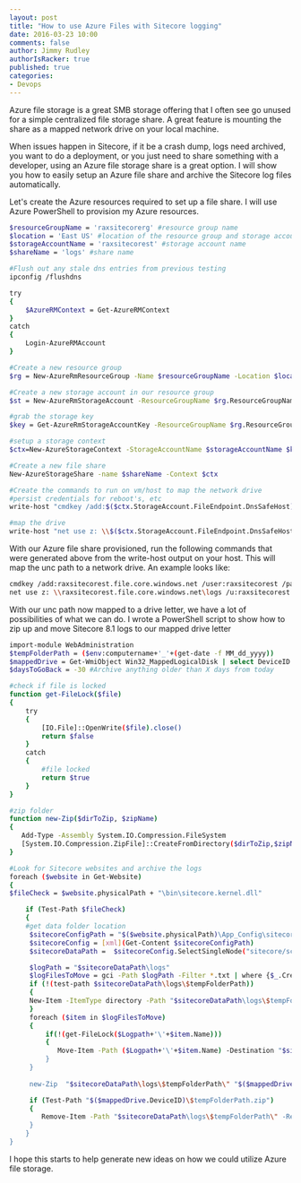 ```yaml
---
layout: post
title: "How to use Azure Files with Sitecore logging"
date: 2016-03-23 10:00
comments: false
author: Jimmy Rudley
authorIsRacker: true
published: true
categories:
- Devops
---
```


Azure file storage is a great SMB storage offering that I often see go unused for a simple centralized file storage share. A great feature is mounting the share as a mapped network drive on your local machine.

<!-- more -->

When issues happen in Sitecore, if it be a crash dump, logs need archived, you want to do a deployment, or you just need to share something with a developer, using an Azure file storage share is a great option. I will show you how to easily setup an Azure file share and archive the Sitecore log files automatically. 

Let's create the Azure resources required to set up a file share. I will use Azure PowerShell to provision my Azure resources.

```sh
$resourceGroupName = 'raxsitecorerg' #resource group name
$location = 'East US' #location of the resource group and storage account
$storageAccountName = 'raxsitecorest' #storage account name
$shareName = 'logs' #share name

#Flush out any stale dns entries from previous testing
ipconfig /flushdns

try
{
	$AzureRMContext = Get-AzureRMContext
} 
catch 
{
	Login-AzureRMAccount
}

#Create a new resource group
$rg = New-AzureRmResourceGroup -Name $resourceGroupName -Location $location 

#Create a new storage account in our resource group
$st = New-AzureRmStorageAccount -ResourceGroupName $rg.ResourceGroupName -Name $storageAccountName -Type Standard_LRS -Location $location

#grab the storage key
$key = Get-AzureRmStorageAccountKey -ResourceGroupName $rg.ResourceGroupName -Name $storageAccountName 

#setup a storage context
$ctx=New-AzureStorageContext -StorageAccountName $storageAccountName $key.Key1

#Create a new file share
New-AzureStorageShare -name $shareName -Context $ctx

#Create the commands to run on vm/host to map the network drive
#persist credentials for reboot's, etc
write-host "cmdkey /add:$($ctx.StorageAccount.FileEndpoint.DnsSafeHost) /user:$($ctx.StorageAccountName) /pass:$($key.Key1)" 

#map the drive
write-host "net use z: \\$($ctx.StorageAccount.FileEndpoint.DnsSafeHost)\$shareName /u:$storageAccountName $($key.key1)" 

```

With our Azure file share provisioned, run the following commands that were generated above from the write-host output on your host. This will map the unc path to a network drive. An example looks like:

```sh
cmdkey /add:raxsitecorest.file.core.windows.net /user:raxsitecorest /pass:Oq5SiWsdsddsdsddsdsR6eujbspbQ2j4T7ODopoZr0vrK4MQe1QHAqgffgffgfgzT+ydzoA9nxV9S/YVQ==
net use z: \\raxsitecorest.file.core.windows.net\logs /u:raxsitecorest Oq5sdsddssdsd75xYcVQQYGR6eujbspbQ2j4T7ODopoZr0vrK4MQe1QHAqyJhgffgfgfgydzoA9nxV9S/YVQ==
```

With our unc path now mapped to a drive letter, we have a lot of possibilities of what we can do. I wrote a PowerShell script to show how to zip up and move Sitecore 8.1 logs to our mapped drive letter

```sh
import-module WebAdministration
$tempFolderPath = ($env:computername+'_'+(get-date -f MM_dd_yyyy))
$mappedDrive = Get-WmiObject Win32_MappedLogicalDisk | select DeviceID #Grab our mapped network drive. I Assume 1 drive exists
$daysToGoBack = -30 #Archive anything older than X days from today

#check if file is locked
function get-FileLock($file)
{
    try 
    { 
        [IO.File]::OpenWrite($file).close()
        return $false
    }
    catch 
    {
        #file locked
        return $true
    }
}

#zip folder
function new-Zip($dirToZip, $zipName)
{
   Add-Type -Assembly System.IO.Compression.FileSystem
   [System.IO.Compression.ZipFile]::CreateFromDirectory($dirToZip,$zipName)
} 

#Look for Sitecore websites and archive the logs
foreach ($website in Get-Website)
{
$fileCheck = $website.physicalPath + "\bin\sitecore.kernel.dll"

    if (Test-Path $fileCheck)
    {
    #get data folder location
     $sitecoreConfigPath = "$($website.physicalPath)\App_Config\sitecore.config"
     $sitecoreConfig = [xml](Get-Content $sitecoreConfigPath)
     $sitecoreDataPath =  $sitecoreConfig.SelectSingleNode("sitecore/sc.variable[@name='dataFolder']").Value

     $logPath = "$sitecoreDataPath\logs"
     $logFilesToMove = gci -Path $logPath -Filter *.txt | where {$_.CreationTime -lt (Get-Date).AddDays($daysToGoBack)}
     if (!(test-path $sitecoreDataPath\logs\$tempFolderPath))
     {
     New-Item -ItemType directory -Path "$sitecoreDataPath\logs\$tempFolderPath"
     }
     foreach ($item in $logFilesToMove)
     {
         if(!(get-FileLock($Logpath+'\'+$item.Name)))
         {   
            Move-Item -Path ($Logpath+'\'+$item.Name) -Destination "$sitecoreDataPath\logs\$tempFolderPath\" 
         }  
     }
      
     new-Zip  "$sitecoreDataPath\logs\$tempFolderPath\" "$($mappedDrive.DeviceID)\$tempFolderPath.zip"

     if (Test-Path "$($mappedDrive.DeviceID)\$tempFolderPath.zip")
     {
        Remove-Item -Path "$sitecoreDataPath\logs\$tempFolderPath\" -Recurse 
     }
    }
}

```

I hope this starts to help generate new ideas on how we could utilize Azure file storage. 
